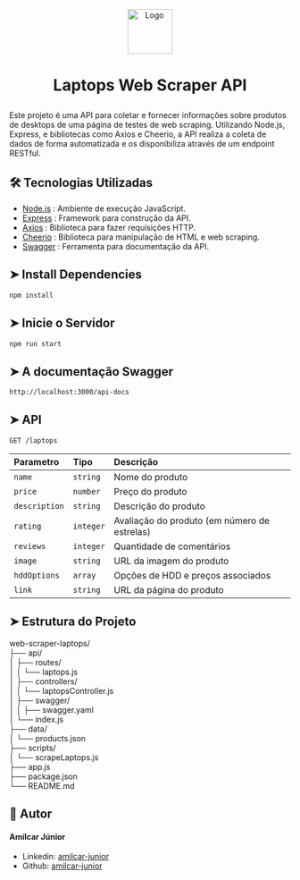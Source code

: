 <div align="center">
  <a>
    <img src="https://avatars.githubusercontent.com/u/28140896?s=200&v=4" alt="Logo" width="80" height="80">
  </a>
</div>

# <p align="center">Laptops Web Scraper API</p>

Este projeto é uma API para coletar e fornecer informações sobre produtos de desktops de uma página de testes de web scraping. Utilizando Node.js, Express, e bibliotecas como Axios e Cheerio, a API realiza a coleta de dados de forma automatizada e os disponibiliza através de um endpoint RESTful.

## 🛠️ Tecnologias Utilizadas
- [Node.js](https://nodejs.org/pt) : Ambiente de execução JavaScript.
- [Express](https://expressjs.com) : Framework para construção da API.
- [Axios](https://axios-http.com/docs/intro) : Biblioteca para fazer requisições HTTP.
- [Cheerio](https://cheerio.js.org) : Biblioteca para manipulação de HTML e web scraping.
- [Swagger](https://swagger.io) : Ferramenta para documentação da API.

## ➤ Install Dependencies    
```bash
npm install
```
## ➤ Inicie o Servidor
```bash
npm run start
```

## ➤ A documentação Swagger 
```bash
http://localhost:3000/api-docs
```

## ➤ API
```http
GET /laptops
```

| Parametro | Tipo     | Descrição                |
| :-------- | :------- | :------------------------- |
| `name`   | `string` | Nome do produto    |
| `price`  | `number` | Preço do produto  |
| `description`| `string` | Descrição do produto |
| `rating`| `integer` | Avaliação do produto (em número de estrelas) |
| `reviews`| `integer` | Quantidade de comentários |
| `image`| `string` | URL da imagem do produto |
| `hddOptions`| `array` | Opções de HDD e preços associados |
| `link`| `string` | URL da página do produto |

## ➤ Estrutura do Projeto
web-scraper-laptops/<br/>
├── api/ <br/>
│   ├── routes/<br/>
│   │   └── laptops.js<br/>
│   ├── controllers/<br/>
│   │   └── laptopsController.js<br/>
│   ├── swagger/<br/>
│   │   ├── swagger.yaml<br/>
│   └── index.js<br/>
├── data/<br/>
│   └── products.json<br/>
├── scripts/<br/>
│   └── scrapeLaptops.js<br/>
├── app.js<br/>
├── package.json<br/>
└── README.md<br/>

## 🙇 Autor
#### Amílcar Júnior
- Linkedin: [amilcar-junior](https://www.linkedin.com/in/amilcar-junior/)
- Github: [amilcar-junior](https://github.com/Amilcar-Junior)
